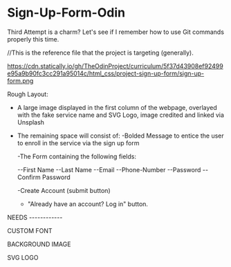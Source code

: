 # Sign-Up-Form-Odin

Third Attempt is a charm? Let's see if I remember how to use Git commands properly this time. 

//This is the reference file that the project is targeting (generally).

https://cdn.statically.io/gh/TheOdinProject/curriculum/5f37d43908ef92499e95a9b90fc3cc291a95014c/html_css/project-sign-up-form/sign-up-form.png

Rough Layout:

- A large image displayed in the first column of the webpage, overlayed with the fake service name and SVG Logo, image credited and linked via Unsplash

- The remaining space will consist of:
    -Bolded Message to entice the user to enroll in the service via the sign up form

    -The Form containing the following fields:

    --First Name
    --Last Name
    --Email
    --Phone-Number
    --Password
    --Confirm Password

    -Create Account (submit button)

    - "Already have an account? Log in" button.

NEEDS ------------

CUSTOM FONT

BACKGROUND IMAGE

SVG LOGO